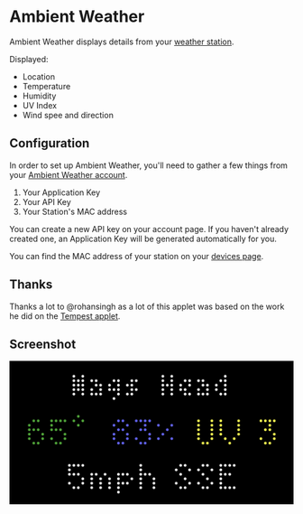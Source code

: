 # Ambient Weather

Ambient Weather displays details from your [weather station](https://ambientweather.com).

Displayed:

- Location
- Temperature
- Humidity
- UV Index
- Wind spee and direction

## Configuration

In order to set up Ambient Weather, you'll need to gather a few things from your [Ambient Weather account](https://ambientweather.net/account).

1. Your Application Key
1. Your API Key
1. Your Station's MAC address

You can create a new API key on your account page. If you haven't already created one, an Application Key will be generated automatically for you.

You can find the MAC address of your station on your [devices page](https://ambientweather.net/devices).

## Thanks

Thanks a lot to @rohansingh as a lot of this applet was based on the work he did on the [Tempest applet](../tempest/).

## Screenshot

![](screenshot.png)
